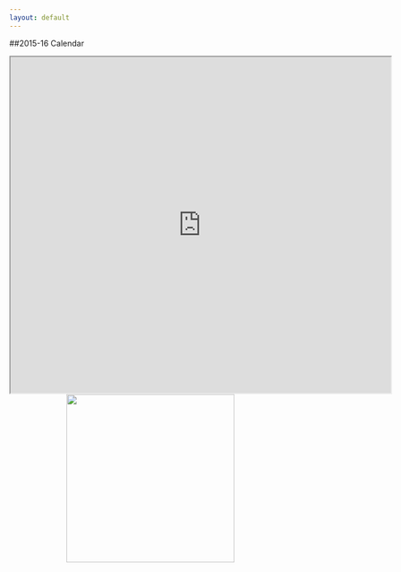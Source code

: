 ```yaml
---
layout: default
---
```

##2015-16 Calendar
<center>
<iframe src="https://www.google.com/calendar/embed?src=alridah.org_esmdis0iinigahga1gjtd8ebko%40group.calendar.google.com&ctz=America/Los_Angeles" width="680" height="600" scrolling="yes"></iframe>

<a href="https://cloud.githubusercontent.com/assets/11180395/11977758/97683b36-a93a-11e5-9710-61b93c8c8b6f.jpg">
  <img width="300" src="https://cloud.githubusercontent.com/assets/11180395/11977758/97683b36-a93a-11e5-9710-61b93c8c8b6f.jpg" />
</a>
